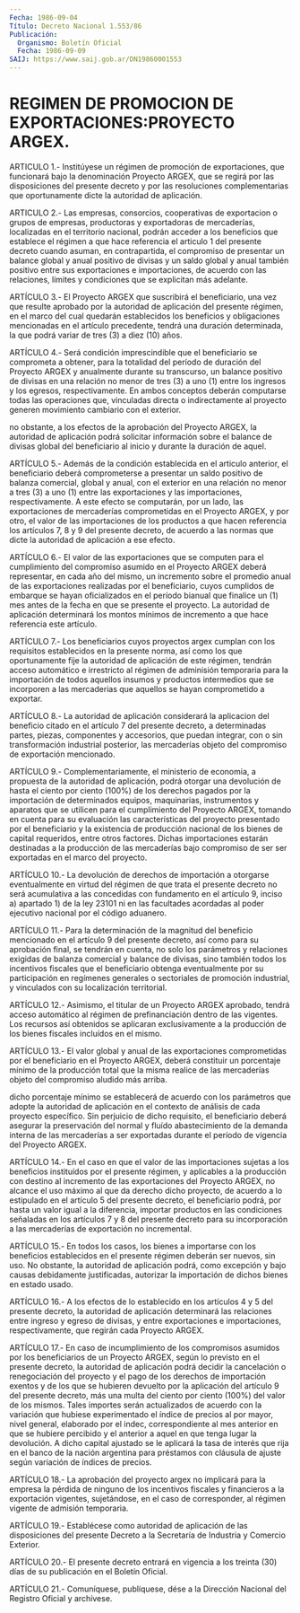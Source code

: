 ```yaml
---
Fecha: 1986-09-04
Título: Decreto Nacional 1.553/86
Publicación:
  Organismo: Boletín Oficial
  Fecha: 1986-09-09
SAIJ: https://www.saij.gob.ar/DN19860001553
---
```

# REGIMEN DE PROMOCION DE EXPORTACIONES:PROYECTO ARGEX.

<a id="1"></a>
ARTICULO 1.- Institúyese un régimen de promoción de exportaciones, que funcionará bajo la denominación Proyecto ARGEX, que se regirá por las disposiciones del presente decreto y por las resoluciones complementarias que oportunamente dicte la autoridad de aplicación.

<a id="2"></a>
ARTICULO 2.- Las empresas, consorcios, cooperativas de exportacion o grupos de empresas, productoras y exportadoras de mercaderías, localizadas en el territorio nacional, podrán acceder a los beneficios que establece el régimen a que hace referencia el articulo 1 del presente decreto cuando asuman, en contrapartida, el compromiso de presentar un balance global y anual positivo de divisas y un saldo global y anual también positivo entre sus exportaciones e importaciones, de acuerdo con las relaciones, límites y condiciones que se explicitan más adelante.

<a id="3"></a>
ARTÍCULO 3.- El Proyecto ARGEX que suscribirá el beneficiario, una vez que resulte aprobado por la autoridad de aplicación del presente régimen, en el marco del cual quedarán establecidos los beneficios y obligaciones mencionadas en el artículo precedente, tendrá una duración determinada, la que podrá variar de tres (3) a diez (10) años.

<a id="4"></a>
ARTÍCULO 4.- Será condición imprescindible que el beneficiario se comprometa a obtener, para la totalidad del período de duración del Proyecto ARGEX y anualmente durante su transcurso, un balance positivo de divisas en una relación no menor de tres (3) a uno (1) entre los ingresos y los egresos, respectivamente. En ambos conceptos deberán computarse todas las operaciones que, vinculadas directa o indirectamente al proyecto generen movimiento cambiario con el exterior.

no obstante, a los efectos de la aprobación del Proyecto ARGEX, la autoridad de aplicación podrá solicitar información sobre el balance de divisas global del beneficiario al inicio y durante la duración de aquel.

<a id="5"></a>
ARTÍCULO 5.- Además de la condición establecida en el articulo anterior, el beneficiario deberá comprometerse a presentar un saldo positivo de balanza comercial, global y anual, con el exterior en una relación no menor a tres (3) a uno (1) entre las exportaciones y las importaciones, respectivamente. A este efecto se computarán, por un lado, las exportaciones de mercaderías comprometidas en el Proyecto ARGEX, y por otro, el valor de las importaciones de los productos a que hacen referencia los artículos 7, 8 y 9 del presente decreto, de acuerdo a las normas que dicte la autoridad de aplicación a ese efecto.

<a id="6"></a>
ARTÍCULO 6.- El valor de las exportaciones que se computen para el cumplimiento del compromiso asumido en el Proyecto ARGEX deberá representar, en cada año del mismo, un incremento sobre el promedio anual de las exportaciones realizadas por el beneficiario, cuyos cumplidos de embarque se hayan oficializados en el período bianual que finalice  un (1) mes antes de la fecha en que se presente el proyecto. La autoridad de aplicación determinará los montos mínimos de incremento  a que hace referencia este artículo.

<a id="7"></a>
ARTÍCULO 7.- Los beneficiarios cuyos proyectos argex cumplan con los requisitos establecidos en la presente norma, así como los que oportunamente fije la autoridad de aplicación de este régimen, tendrán acceso automático e irrestricto al régimen de adminisión temporaria para la importación de todos aquellos insumos y productos intermedios que se incorporen a las mercaderias que aquellos se hayan comprometido a exportar.

<a id="8"></a>
ARTÍCULO 8.- La autoridad de aplicación considerará la aplicacion del beneficio citado en el artículo 7 del  presente decreto, a determinadas partes, piezas, componentes y accesorios, que puedan integrar, con o sin transformación industrial posterior, las mercaderías objeto del compromiso de exportación mencionado.

<a id="9"></a>
ARTÍCULO 9.- Complementariamente, el ministerio de economia, a propuesta de la autoridad de aplicación, podrá otorgar una devolución de hasta el ciento por ciento (100%) de los derechos pagados por la importación de determinados equipos, maquinarias, instrumentos y aparatos que se utilicen para el cumplimiento del Proyecto ARGEX, tomando en cuenta para su evaluación las características del proyecto presentado por el beneficiario y la existencia de producción nacional de los bienes de capital requeridos, entre otros factores. Dichas importaciones estarán destinadas a la producción de las mercaderías bajo compromiso de ser ser exportadas en el marco del proyecto.

<a id="10"></a>
ARTÍCULO 10.- La devolución de derechos de importación a otorgarse eventualmente en virtud del régimen de que trata el presente decreto no será acumulativa a las concedidas con fundamento en el artículo 9, inciso a) apartado 1) de la ley 23101 ni en las facultades acordadas al poder ejecutivo nacional por el código aduanero.

<a id="11"></a>
ARTÍCULO 11.- Para la determinación de la magnitud del beneficio mencionado en el artículo 9 del presente decreto, así como para su aprobación final, se tendrán en cuenta, no solo los parámetros y relaciones exigidas de balanza comercial y balance de divisas, sino también todos los incentivos fiscales que el beneficiario obtenga eventualmente por su participación en regímenes generales o sectoriales de promoción industrial, y vinculados con su localización territorial.

<a id="12"></a>
ARTÍCULO 12.- Asimismo, el titular de un Proyecto ARGEX aprobado, tendrá acceso automático al régimen de prefinanciación dentro de las vigentes. Los recursos así obtenidos se aplicaran exclusivamente a la producción de los bienes fiscales incluídos en el mismo.

<a id="13"></a>
ARTÍCULO 13.- El valor global y anual de las exportaciones comprometidas por el beneficiario en el Proyecto ARGEX, deberá constituir un porcentaje mínimo de la producción total que la misma realice de las mercaderías objeto del compromiso aludido más arriba.

dicho porcentaje mínimo se establecerá de acuerdo con los parámetros que adopte la autoridad de aplicación en el contexto de análisis de cada proyecto específico. Sin perjuicio de dicho requisito, el beneficiario deberá asegurar la preservación del normal y fluído abastecimiento de la demanda interna de las mercaderías a ser exportadas durante el período de vigencia del Proyecto ARGEX.

<a id="14"></a>
ARTÍCULO 14.- En el caso en que el valor de las importaciones sujetas a los beneficios instituídos por el presente régimen, y aplicables a la producción con destino al incremento de las exportaciones del Proyecto ARGEX, no alcance el uso máximo al que da derecho dicho proyecto, de acuerdo a lo estipulado en el artículo 5 del presente decreto, el beneficiario podrá, por hasta un valor igual a la diferencia, importar productos en las condiciones señaladas en los artículos 7 y 8 del presente decreto para su incorporación a las mercaderías de exportación no incremental.

<a id="15"></a>
ARTÍCULO 15.- En todos los casos, los bienes a importarse con los beneficios establecidos en el presente régimen deberán ser nuevos, sin uso. No obstante, la autoridad de aplicación podrá, como excepción y bajo causas debidamente justificadas, autorizar la importación de dichos bienes en estado usado.

<a id="16"></a>
ARTÍCULO 16.- A los efectos de lo establecido en los artículos 4 y 5 del presente decreto, la autoridad de aplicación determinará las relaciones entre ingreso y egreso de divisas, y entre exportaciones e importaciones, respectivamente, que regirán cada Proyecto ARGEX.

<a id="17"></a>
ARTÍCULO 17.- En caso de incumplimiento de los compromisos asumidos por los beneficiarios de un Proyecto ARGEX, según lo previsto en el presente decreto, la autoridad de aplicación podrá decidir la cancelación o renegociación del proyecto y el pago de los derechos de importación exentos y de los que se hubieren devuelto por la aplicación del artículo 9 del presente decreto, más una multa del ciento por ciento (100%) del valor de los mismos. Tales importes serán actualizados de acuerdo con la variación que hubiese experimentado el índice de precios al por mayor, nivel general, elaborado por el indec, correspondiente al mes anterior en que se hubiere percibido y el anterior a aquel en que tenga lugar la devolución. A dicho capital ajustado se le aplicará la tasa de interés que rija en el banco de la nación argentina para préstamos con cláusula de ajuste según variación de índices de precios.

<a id="18"></a>
ARTÍCULO 18.- La aprobación del proyecto argex no implicará para la empresa la pérdida de ninguno de los incentivos fiscales y financieros a la exportación vigentes, sujetándose, en el caso de corresponder, al régimen vigente de admisión temporaria.

<a id="19"></a>
ARTÍCULO 19.- Establécese como autoridad de aplicación de las disposiciones del presente Decreto a la Secretaría de Industria y Comercio Exterior.

<a id="20"></a>
ARTÍCULO 20.- El presente decreto entrará en vigencia a los treinta (30) días de su publicación en el Boletín Oficial.

<a id="21"></a>
ARTÍCULO 21.- Comuníquese, publíquese, dése a la Dirección Nacional del Registro Oficial y archívese.